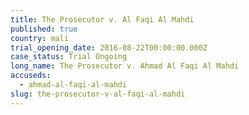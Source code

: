 ```yaml
---
title: The Prosecutor v. Al Faqi Al Mahdi
published: true
country: mali
trial_opening_date: 2016-08-22T00:00:00.000Z
case_status: Trial Ongoing
long_name: The Prosecutor v. Ahmad Al Faqi Al Mahdi
accuseds:
  - ahmad-al-faqi-al-mahdi
slug: the-prosecutor-v-al-faqi-al-mahdi
---
```



